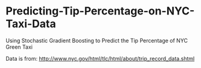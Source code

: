 # Predicting-Tip-Percentage-on-NYC-Taxi-Data
Using Stochastic Gradient Boosting to Predict the Tip Percentage of NYC Green Taxi

Data is from: http://www.nyc.gov/html/tlc/html/about/trip_record_data.shtml
